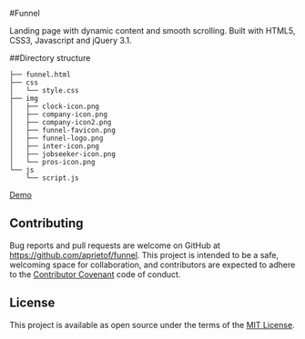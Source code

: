 #Funnel

Landing page with dynamic content and smooth scrolling. Built with HTML5, CSS3, Javascript and jQuery 3.1.

##Directory structure

```
├── funnel.html
├── css
│   └── style.css
├── img
│   ├── clock-icon.png
│   ├── company-icon.png
│   ├── company-icon2.png
│   ├── funnel-favicon.png
│   ├── funnel-logo.png
│   ├── inter-icon.png
│   ├── jobseeker-icon.png
│   └── pros-icon.png
└── js
    └── script.js
```

[Demo](http://www.adrianprieto.com/funnel/funnel.html)


## Contributing

Bug reports and pull requests are welcome on GitHub at https://github.com/aprietof/funnel. This project is intended to be a safe, welcoming space for collaboration, and contributors are expected to adhere to the [Contributor Covenant](http://contributor-covenant.org) code of conduct.


## License

This project is available as open source under the terms of the [MIT License](http://opensource.org/licenses/MIT).
